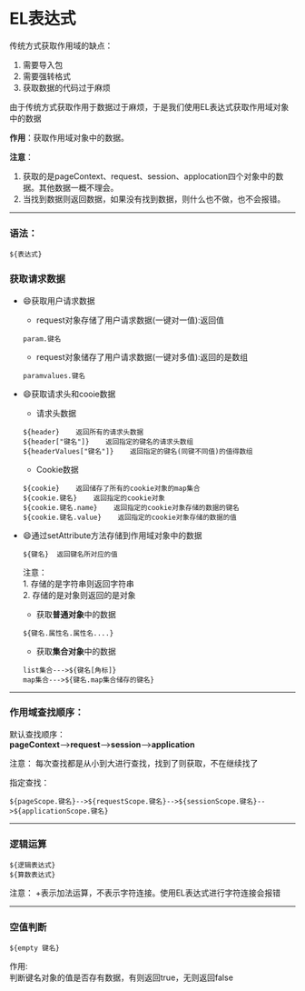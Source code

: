 # EL表达式

传统方式获取作用域的缺点：
   1. 需要导入包
   2. 需要强转格式
   3. 获取数据的代码过于麻烦
   
由于传统方式获取作用于数据过于麻烦，于是我们使用EL表达式获取作用域对象中的数据

**作用**：获取作用域对象中的数据。

**注意**：</br>
   1. 获取的是pageContext、request、session、applocation四个对象中的数据。其他数据一概不理会。
   2. 当找到数据则返回数据，如果没有找到数据，则什么也不做，也不会报错。
---   
### 语法：
```
${表达式}
```

### 获取请求数据

- :smile:获取用户请求数据
   - request对象存储了用户请求数据(一键对一值):返回值
   ```
   param.键名
   ```
   - request对象储存了用户请求数据(一键对多值):返回的是数组
   ```
   paramvalues.键名
   ```

- :smile:获取请求头和cooie数据
   - 请求头数据
   ```
   ${header}    返回所有的请求头数据
   ${header["键名"]}    返回指定的键名的请求头数组
   ${headerValues["键名"]}    返回指定的键名(同键不同值)的值得数组
   ```
   - Cookie数据
   ```
   ${cookie}    返回储存了所有的cookie对象的map集合
   ${cookie.键名}    返回指定的cookie对象
   ${cookie.键名.name}    返回指定的cookie对象存储的数据的键名
   ${cookie.键名.value}    返回指定的cookie对象存储的数据的值
   ```
- :smile:通过setAttribute方法存储到作用域对象中的数据
   ```
   ${键名}  返回键名所对应的值
   ```
   注意：</br>
      1. 存储的是字符串则返回字符串</br>
      2. 存储的是对象则返回的是对象
   
   - 获取**普通对象**中的数据
   ```
   ${键名.属性名.属性名....}
   ```
   - 获取**集合对象**中的数据
   ```
   list集合--->${键名[角标]}
   map集合--->${键名.map集合储存的键名}
   ```
   

---
### 作用域查找顺序：

默认查找顺序：</br>
**pageContext**-->**request**-->**session**-->**application**

注意：
  每次查找都是从小到大进行查找，找到了则获取，不在继续找了
  
指定查找：
  ```
  ${pageScope.键名}-->${requestScope.键名}-->${sessionScope.键名}-->${applicationScope.键名}
  ```
---
### 逻辑运算
```
${逻辑表达式}
${算数表达式}
```
注意：
+表示加法运算，不表示字符连接。使用EL表达式进行字符连接会报错

---
### 空值判断
```
${empty 键名}
```
作用:</br>
判断键名对象的值是否存有数据，有则返回true，无则返回false

